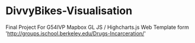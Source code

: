 # DivvyBikes-Visualisation
Final Project For G54IVP
Mapbox GL JS / Highcharts.js
Web Template form 'http://groups.ischool.berkeley.edu/Drugs-Incarceration/'
